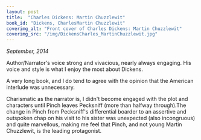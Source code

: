 ```yaml
---
layout: post
title:  "Charles Dickens: Martin Chuzzlewit"
book_id: "Dickens, CharlesMartin Chuzzlewit"
coverimg_alt: "Front cover of Charles Dickens: Martin Chuzzlewit"
coverimg_src: "/img/DickensCharles_MartinChuzzlewit.jpg"
---
```


_September, 2014_

Author/Narrator's voice strong and vivacious, nearly always engaging.
His voice and style is what I enjoy the most about Dickens.

A very long book, and I do tend to agree with the opinion that the
American interlude was unnecessary.

Charismatic as the narrator is, I didn't become engaged with the plot
and characters until Pinch leaves Pecksniff (more than halfway
through).The change in Pinch from Pecksniff's differential boarder
to an assertive and outspoken chap on his visit to his sister was
unexpected (also incongruous) and quite marvellous, making me feel
that Pinch, and not young Martin Chuzzlewit, is the leading
protagonist.


